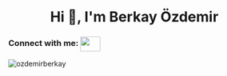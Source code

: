<h1 align="center">Hi 👋, I'm Berkay Özdemir</h1>

<h3 align="left">Connect with me:
<a href="https://www.linkedin.com/in/berkayozd/" target="blank"><img align="center" src="https://camo.githubusercontent.com/c8a9c5b414cd812ad6a97a46c29af67239ddaeae08c41724ff7d945fb4c047e5/68747470733a2f2f6564656e742e6769746875622e696f2f537570657254696e7949636f6e732f696d616765732f7376672f6c696e6b6564696e2e737667" height="30" width="40" /></a>
</p></h3>

<p><img align="left" src="https://github-readme-stats.vercel.app/api/top-langs?username=ozdemirberkay&show_icons=true&locale=en&layout=compact" alt="ozdemirberkay"
 /></p>

